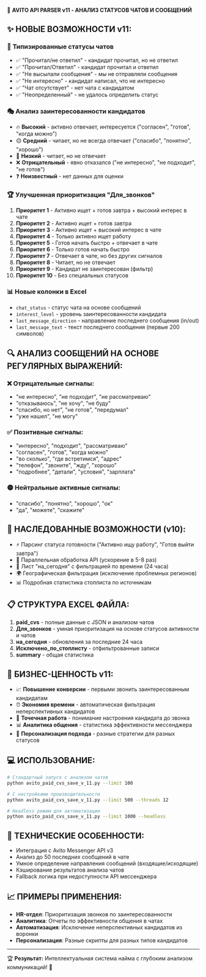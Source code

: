 🎯 **AVITO API PARSER v11 - АНАЛИЗ СТАТУСОВ ЧАТОВ И СООБЩЕНИЙ**

## ✨ НОВЫЕ ВОЗМОЖНОСТИ v11:

### 📱 **Типизированные статусы чатов**
- ✅ "Прочитал/не ответил" - кандидат прочитал, но не ответил
- ✅ "Прочитал/Ответил" - кандидат прочитал и ответил  
- ✅ "Не высылали сообщения" - мы не отправляли сообщения
- ✅ "Не интересно" - кандидат написал, что не интересно
- ✅ "Чат отсутствует" - нет чата с кандидатом
- ✅ "Неопределенный" - не удалось определить статус

### 🎭 **Анализ заинтересованности кандидатов**
- 🔥 **Высокий** - активно отвечает, интересуется ("согласен", "готов", "когда можно")
- 🟡 **Средний** - читает, но не всегда отвечает ("спасибо", "понятно", "хорошо")
- 🔵 **Низкий** - читает, но не отвечает
- ❌ **Отрицательный** - явно отказался ("не интересно", "не подходит", "не готов")
- ❓ **Неизвестный** - нет данных для оценки

### 🏆 **Улучшенная приоритизация "Для_звонков"**
1. **Приоритет 1** - Активно ищет + готов завтра + высокий интерес в чате
2. **Приоритет 2** - Активно ищет + готов завтра  
3. **Приоритет 3** - Активно ищет + высокий интерес в чате
4. **Приоритет 4** - Только активно ищет работу
5. **Приоритет 5** - Готов начать быстро + отвечает в чате
6. **Приоритет 6** - Только готов начать быстро
7. **Приоритет 7** - Отвечает в чате, но без других сигналов
8. **Приоритет 8** - Читает, но не отвечает
9. **Приоритет 9** - Кандидат не заинтересован (фильтр)
10. **Приоритет 10** - Без специальных статусов

### 📊 **Новые колонки в Excel**
- `chat_status` - статус чата на основе сообщений
- `interest_level` - уровень заинтересованности кандидата
- `last_message_direction` - направление последнего сообщения (in/out)
- `last_message_text` - текст последнего сообщения (первые 200 символов)

## 🔍 **АНАЛИЗ СООБЩЕНИЙ НА ОСНОВЕ РЕГУЛЯРНЫХ ВЫРАЖЕНИЙ:**

### ❌ **Отрицательные сигналы:**
- "не интересно", "не подходит", "не рассматриваю"
- "отказываюсь", "не хочу", "не буду"
- "спасибо, но нет", "не готов", "передумал"
- "уже нашел", "не могу"

### ✅ **Позитивные сигналы:**
- "интересно", "подходит", "рассматриваю"
- "согласен", "готов", "когда можно"
- "во сколько", "где встретимся", "адрес"
- "телефон", "звоните", "жду", "хорошо"
- "подробнее", "детали", "условия", "зарплата"

### 🟡 **Нейтральные активные сигналы:**
- "спасибо", "понятно", "хорошо", "ок"
- "да", "можете", "скажите"

## 🚀 **НАСЛЕДОВАННЫЕ ВОЗМОЖНОСТИ (v10):**
- ⚡ Парсинг статуса готовности ("Активно ищу работу", "Готов выйти завтра")
- 🔄 Параллельная обработка API (ускорение в 5-8 раз)
- 📅 Лист "на_сегодня" с фильтрацией по времени (24 часа)
- 🌍 Географическая фильтрация (исключение проблемных регионов)
- 📊 Подробная статистика стоплиста по источникам

## 📋 **СТРУКТУРА EXCEL ФАЙЛА:**
1. **paid_cvs** - полные данные с JSON и анализом чатов
2. **Для_звонков** - умная приоритизация на основе статусов активности и чатов  
3. **на_сегодня** - обновления за последние 24 часа
4. **Исключено_по_стоплисту** - отфильтрованные записи
5. **summary** - общая статистика

## 🎯 **БИЗНЕС-ЦЕННОСТЬ v11:**
- 📈 **Повышение конверсии** - первыми звонить заинтересованным кандидатам
- ⏰ **Экономия времени** - автоматическая фильтрация неперспективных кандидатов
- 🎯 **Точечная работа** - понимание настроения кандидата до звонка
- 📊 **Аналитика общения** - статистика эффективности мессенджера
- 🔄 **Персонализация подхода** - разные стратегии для разных статусов

## 💻 **ИСПОЛЬЗОВАНИЕ:**
```bash
# Стандартный запуск с анализом чатов
python avito_paid_cvs_save_v_11.py --limit 100

# С настройками производительности  
python avito_paid_cvs_save_v_11.py --limit 500 --threads 12

# Headless режим для автоматизации
python avito_paid_cvs_save_v_11.py --limit 1000 --headless
```

## 🔧 **ТЕХНИЧЕСКИЕ ОСОБЕННОСТИ:**
- Интеграция с Avito Messenger API v3
- Анализ до 50 последних сообщений в чате
- Умное определение направления сообщений (входящие/исходящие)
- Кэширование результатов анализа чатов
- Fallback логика при недоступности API мессенджера

## 📈 **ПРИМЕРЫ ПРИМЕНЕНИЯ:**
- **HR-отдел**: Приоритизация звонков по заинтересованности
- **Аналитика**: Отчеты по эффективности общения в чатах
- **Автоматизация**: Исключение неперспективных кандидатов из воронки
- **Персонализация**: Разные скрипты для разных типов кандидатов

---
🏆 **Результат:** Интеллектуальная система найма с глубоким анализом коммуникаций! 🚀